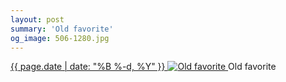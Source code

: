 ```yaml
---
layout: post
summary: 'Old favorite'
og_image: 506-1280.jpg
---
```


<p>
 <time>
  <a href="/506">
   {{ page.date | date: "%B %-d, %Y" }}
  </a>
 </time>
 <a href="/506">
  <img alt="Old favorite" data-taken="7/6/2016" sizes="(min-width: 700px) 50vw, calc(100vw - 2rem)" src="{{ site.assets_url }}/506-640.jpg" srcset="{{ site.assets_url }}/506-1280.jpg 1280w, {{ site.assets_url }}/506-960.jpg 960w, {{ site.assets_url }}/506-640.jpg 640w, {{ site.assets_url }}/506-320.jpg 320w"/>
 </a>
 <span>
  Old favorite
 </span>
</p>
